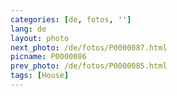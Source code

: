 ```yaml
---
categories: [de, fotos, '']
lang: de
layout: photo
next_photo: /de/fotos/P0000087.html
picname: P0000086
prev_photo: /de/fotos/P0000085.html
tags: [House]
---
```

